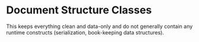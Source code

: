 # Document Structure Classes

This keeps everything clean and data-only and do not generally contain any runtime constructs (serialization, book-keeping data structures).